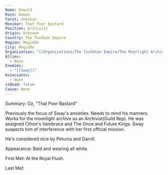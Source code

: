 ```yaml
---
Name: Ozwald
Race: Human
Tarot: Unknown
Moniker: That Poor Bastard
Position: Archivist
Origin: Unknown
Country: The Toshkan Empire
Region: Megiddo
City: Megiddo
Organization: "[[Organizations/The Toshkhan Empire/The Moonlight Archives/The Moonlight Archives]]"
Allies:
  - None
Enemies:
  - "[[Sway]]"
Associates:
  - None
isDead: false
Cause: None
---
```

Summary:
Oz, "That Poor Bastard"

Previously the focus of Sway's anxieties. Needs to mind his manners. Works for the moonlight archive as an Archivist(Guild Rep). He was assigned Cthon's Vambrace and The Once and Future Kings. Sway suspects him of interference with her first official mission. 

He's considered nice by Petunia and Darrill.

Appearance: 
Bald and wearing all white.

First Met: 
At the Royal Flush.

Last Met: 

